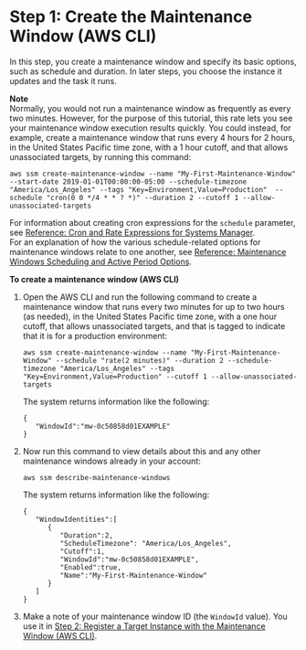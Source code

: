 # Step 1: Create the Maintenance Window \(AWS CLI\)<a name="mw-cli-tutorial-create-mw"></a>

In this step, you create a maintenance window and specify its basic options, such as schedule and duration\. In later steps, you choose the instance it updates and the task it runs\.

**Note**  
Normally, you would not run a maintenance window as frequently as every two minutes\. However, for the purpose of this tutorial, this rate lets you see your maintenance window execution results quickly\. You could instead, for example, create a maintenance window that runs every 4 hours for 2 hours, in the United States Pacific time zone, with a 1 hour cutoff, and that allows unassociated targets, by running this command:  

```
aws ssm create-maintenance-window --name "My-First-Maintenance-Window" --start-date 2019-01-01T00:00:00-05:00 --schedule-timezone "America/Los_Angeles" --tags "Key=Environment,Value=Production"  --schedule "cron(0 0 */4 * * ? *)" --duration 2 --cutoff 1 --allow-unassociated-targets
```
For information about creating cron expressions for the `schedule` parameter, see [Reference: Cron and Rate Expressions for Systems Manager](reference-cron-and-rate-expressions.md)\.  
For an explanation of how the various schedule\-related options for maintenance windows relate to one another, see [Reference: Maintenance Windows Scheduling and Active Period Options](reference-maintenance-windows-schedule-options.md)\.

**To create a maintenance window \(AWS CLI\)**

1. Open the AWS CLI and run the following command to create a maintenance window that runs every two minutes for up to two hours \(as needed\), in the United States Pacific time zone, with a one hour cutoff, that allows unassociated targets, and that is tagged to indicate that it is for a production environment:

   ```
   aws ssm create-maintenance-window --name "My-First-Maintenance-Window" --schedule "rate(2 minutes)" --duration 2 --schedule-timezone "America/Los_Angeles" --tags "Key=Environment,Value=Production" --cutoff 1 --allow-unassociated-targets
   ```

   The system returns information like the following:

   ```
   {
      "WindowId":"mw-0c50858d01EXAMPLE"
   }
   ```

1. Now run this command to view details about this and any other maintenance windows already in your account:

   ```
   aws ssm describe-maintenance-windows
   ```

   The system returns information like the following:

   ```
   {
      "WindowIdentities":[
         {
            "Duration":2,
            "ScheduleTimezone": "America/Los_Angeles",
            "Cutoff":1,
            "WindowId":"mw-0c50858d01EXAMPLE",
            "Enabled":true,
            "Name":"My-First-Maintenance-Window"
         }
      ]
   }
   ```

1. Make a note of your maintenance window ID \(the `WindowId` value\)\. You use it in [Step 2: Register a Target Instance with the Maintenance Window \(AWS CLI\)](mw-cli-tutorial-targets.md)\.